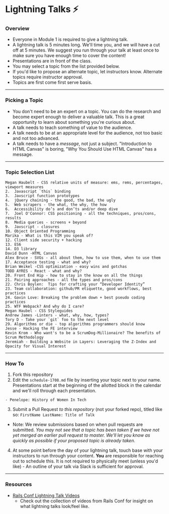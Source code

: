 # Lightning Talks :zap:

### Overview

* Everyone in Module 1 is required to give a lightning talk.
* A lightning talk is 5 minutes long. We'll time you, and we will have a cut off at 5 minutes. We suggest you run through your talk at least once to make sure you have enough time to cover the content!
* Presentations are in front of the class.
* You may select a topic from the list provided below.
* If you'd like to propose an alternate topic, let instructors know. Alternate topics require instructor approval.
* Topics are first come first serve basis.

---

### Picking a Topic

* You don't need to be an expert on a topic. You can do the research and become expert enough to deliver a valuable talk. This is a great opportunity to learn about something you're curious about.
* A talk needs to teach something of value to the audience.
* A talk needs to be at an appropriate level for the audience, not too basic and not too advanced.
* A talk needs to have a *message*, not just a subject. "Introduction to HTML Canvas" is boring, "Why You Should Use HTML Canvas" has a message.

---

### Topic Selection List

```
Megan Haubelt - CSS relative units of measure: ems, rems, percentages, viewport measures
2.  Javascript `this` binding
3.  Javscript function prototypes
4.  jQuery chaining - the good, the bad, the ugly
5.  Web scrapers - the what, the why, the how
6.  Accessibility do’s and don’ts and/or deep dive
7.  Joel O'Connor: CSS positioning - all the techniques, pros/cons, results
8.  Media queries - screens + beyond
9.  Javscript - closures
10. Object Oriented Programming
Marika - What is this VIM you speak of?
12. Client side security + hacking
13. ES6
14. D3 library
David Dunn -HTML Canvas
Alex Bruce - SVGs - all about them, how to use them, when to use them
17. Acceptance testing - what and why?
Brian Weikel -CSS optimization - easy wins and gotchas
TODD AYRES - React - what and why?
20. Front End Hip - how to stay in the know on all the things
21. Pairing approaches - all the types and pros/cons
22. Chris Boylen:  Tips for crafting your “Developer Identity”
23. Team collaboration: github/PR etiquette, good workflows, best practices
24. Gavin Love: Breaking the problem down + best pseudo coding practices
25. WTF Webpack? And why do I care?
Megan Haubel - CSS Styleguides
Andrew James -Linters - what, why, how, types?
Tory D - Take your `git` foo to the next level
29. Algorithms or die - top algorithms programmers should know
Jesse - Hacking the FE interview
Kevin Krom - Who want's to be a ScrumDog-Millionaire? The benefits of Scrum Methodology
Jeremiah - Building a Website in Layers: Leveraging the Z-Index and Opacity for Visual Interest
```

---

### How To

1. Fork this repository
2. Edit the `schedule-1708.md` file by inserting your topic next to your name. Presentations start at the beginning of the allotted block in the calendar and we'll roll through each presentation.

  ```
  - Penelope: History of Women In Tech
  ```

3. Submit a Pull Request *to this repository* (not your forked repo), titled like so: `FirstName LastName: Title of Talk`

  * Note: We review submissions based on when pull requests are submitted. *You may not see that a topic has been taken if we have not yet merged an earlier pull request to master. We'll let you know as quickly as possible if your proposed topic is already taken.*

4. At some point before the day of your lightning talk, touch base with your instructors to run through your content. **You** are responsible for reaching out to schedule this. It is not required to physically meet (unless you'd like) - An outline of your talk via Slack is sufficient for approval.

----

### Resources
* [Rails Conf Lightning Talk Videos](https://www.youtube.com/watch?v=DHHHnPwSY5I)
  - Check out the collection of videos from Rails Conf for insight on what lightning talks look/feel like.
